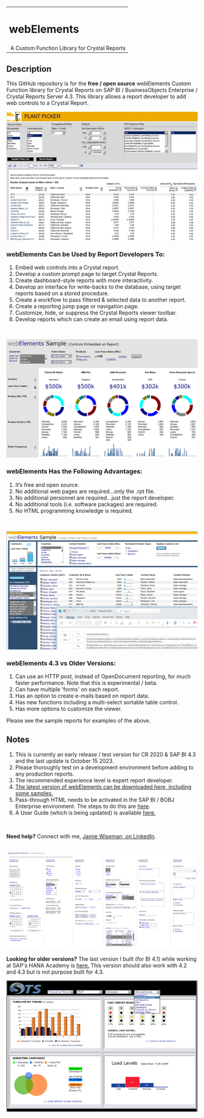 <table width=100% border=0>
<tr ><td colspan=2><h1>webElements</h1></td></tr>
<tr><td>&nbsp;A Custom Function Library for Crystal Reports</td></tr>
</table>

## Description

This GitHub repository is for the <b>free / open source</b> webElements Custom Function library for Crystal Reports on SAP BI / BusinessObjects Enterprise / Crystal Reports Server 4.3. This library allows a report developer to add web controls to a Crystal Report.
<br>

![wepic](/webelements/admin/ppsm.jpg)

### webElements Can be Used by Report Developers To:

1. Embed web controls into a Crystal report.
1. Develop a custom prompt page to target Crystal Reports.
1. Create dashboard-style reports with more interactivity.
1. Develop an interface for write-backs to the database, using target reports based on a stored procedure.
1. Create a workflow to pass filtered & selected data to another report.
1. Create a reporting jump page or navigation page.
1. Customize, hide, or suppress the Crystal Reports viewer toolbar.
1. Develop reports which can create an email using report data.
<br>

![wepic](/webelements/admin/weembcontb.png)

### webElements Has the Following Advantages:

1. It’s free and open source.
1. No additional web pages are required…only the .rpt file.
1. No additional personnel are required…just the report developer.
1. No additional tools (i.e. software packages) are required.
1. No HTML programming knowledge is required.
<br>

![wepic](/webelements/admin/weemail.png)

### webElements 4.3 vs Older Versions:

1. Can use an HTTP post, instead of OpenDocument reporting, for much faster performance. Note that this is experimental / beta.
2. Can have multiple 'forms' on each report.
3. Has an option to create e-mails based on report data.
4. Has new functions including a multi-select sortable table control.
5. Has more options to customize the viewer.

Please see the sample reports for examples of the above.

## Notes

1. This is currently an early release / test version for CR 2020 & SAP BI 4.3 and the last update is October 15 2023.  
1. Please thoroughly test on a development environment before adding to any production reports.
1. The recommended experience level is expert report developer.
1. [The latest version of webElements can be downloaded here, including some samples.](https://github.com/jwisemanca/biReports/raw/master/webelements/webElements433_20231019.zip)
1. Pass-through HTML needs to be activated in the SAP BI / BOBJ Enterprise environment. The steps to do this are [here](/webelements/admin/passthroughhtml.md).
1. A User Guide (which is being updated) is available [here.](/webelements/webElements%20User%20Guide%20433.pdf)
<br>

<b>Need help?</b> Connect with me, [Jamie Wiseman, on LinkedIn](https://www.linkedin.com/in/jamie-wiseman-41bb769b).
<br>
<br>

![wepic](/webelements/admin/wem231015.png)
<br><br>
<b>Looking for older versions?</b> The last version I built (for BI 4.1) while working at SAP's HANA Academy is [here.](https://github.com/saphanaacademy/biReports/tree/master/webelements) This version should also work with 4.2 and 4.3 but is not purpose built for 4.3.

![wepic](/webelements/admin/db.jpg)
